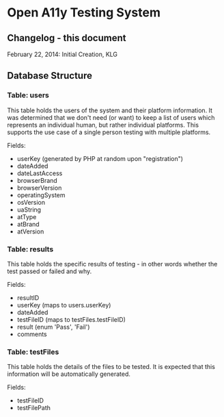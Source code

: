 # Open A11y Testing System
## Changelog - this document
February 22, 2014: Initial Creation, KLG


## Database Structure

### Table: users
This table holds the users of the system and their platform information. It was determined that we don't need (or want) to keep a list of users which represents an individual human, but rather   individual platforms.  This supports the use case of a single person testing with multiple platforms.

Fields:

* userKey (generated by PHP at random upon "registration")
* dateAdded
* dateLastAccess
* browserBrand
* browserVersion
* operatingSystem
* osVersion
* uaString
* atType
* atBrand
* atVersion

### Table: results
This table holds the specific results of testing - in other words whether the test passed or failed and why.

Fields:
* resultID
* userKey (maps to users.userKey)
* dateAdded
* testFileID (maps to testFiles.testFileID)
* result (enum 'Pass', 'Fail')
* comments 

### Table: testFiles
This table holds the details of the files to be tested. It is expected that this information will be automatically generated.

Fields:

* testFileID
* testFilePath